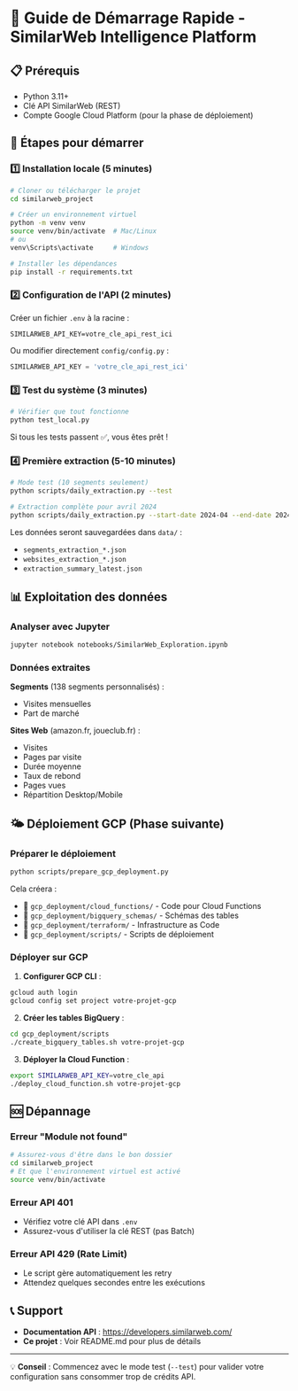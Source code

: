 # 🚀 Guide de Démarrage Rapide - SimilarWeb Intelligence Platform

## 📋 Prérequis

- Python 3.11+
- Clé API SimilarWeb (REST)
- Compte Google Cloud Platform (pour la phase de déploiement)

## 🎯 Étapes pour démarrer

### 1️⃣ Installation locale (5 minutes)

```bash
# Cloner ou télécharger le projet
cd similarweb_project

# Créer un environnement virtuel
python -m venv venv
source venv/bin/activate  # Mac/Linux
# ou
venv\Scripts\activate     # Windows

# Installer les dépendances
pip install -r requirements.txt
```

### 2️⃣ Configuration de l'API (2 minutes)

Créer un fichier `.env` à la racine :
```env
SIMILARWEB_API_KEY=votre_cle_api_rest_ici
```

Ou modifier directement `config/config.py` :
```python
SIMILARWEB_API_KEY = 'votre_cle_api_rest_ici'
```

### 3️⃣ Test du système (3 minutes)

```bash
# Vérifier que tout fonctionne
python test_local.py
```

Si tous les tests passent ✅, vous êtes prêt !

### 4️⃣ Première extraction (5-10 minutes)

```bash
# Mode test (10 segments seulement)
python scripts/daily_extraction.py --test

# Extraction complète pour avril 2024
python scripts/daily_extraction.py --start-date 2024-04 --end-date 2024-04
```

Les données seront sauvegardées dans `data/` :
- `segments_extraction_*.json`
- `websites_extraction_*.json`
- `extraction_summary_latest.json`

## 📊 Exploitation des données

### Analyser avec Jupyter

```bash
jupyter notebook notebooks/SimilarWeb_Exploration.ipynb
```

### Données extraites

**Segments** (138 segments personnalisés) :
- Visites mensuelles
- Part de marché

**Sites Web** (amazon.fr, joueclub.fr) :
- Visites
- Pages par visite
- Durée moyenne
- Taux de rebond
- Pages vues
- Répartition Desktop/Mobile

## 🌤️ Déploiement GCP (Phase suivante)

### Préparer le déploiement

```bash
python scripts/prepare_gcp_deployment.py
```

Cela créera :
- 📁 `gcp_deployment/cloud_functions/` - Code pour Cloud Functions
- 📁 `gcp_deployment/bigquery_schemas/` - Schémas des tables
- 📁 `gcp_deployment/terraform/` - Infrastructure as Code
- 📁 `gcp_deployment/scripts/` - Scripts de déploiement

### Déployer sur GCP

1. **Configurer GCP CLI** :
```bash
gcloud auth login
gcloud config set project votre-projet-gcp
```

2. **Créer les tables BigQuery** :
```bash
cd gcp_deployment/scripts
./create_bigquery_tables.sh votre-projet-gcp
```

3. **Déployer la Cloud Function** :
```bash
export SIMILARWEB_API_KEY=votre_cle_api
./deploy_cloud_function.sh votre-projet-gcp
```

## 🆘 Dépannage

### Erreur "Module not found"
```bash
# Assurez-vous d'être dans le bon dossier
cd similarweb_project
# Et que l'environnement virtuel est activé
source venv/bin/activate
```

### Erreur API 401
- Vérifiez votre clé API dans `.env`
- Assurez-vous d'utiliser la clé REST (pas Batch)

### Erreur API 429 (Rate Limit)
- Le script gère automatiquement les retry
- Attendez quelques secondes entre les exécutions

## 📞 Support

- **Documentation API** : https://developers.similarweb.com/
- **Ce projet** : Voir README.md pour plus de détails

---

💡 **Conseil** : Commencez avec le mode test (`--test`) pour valider votre configuration sans consommer trop de crédits API. 